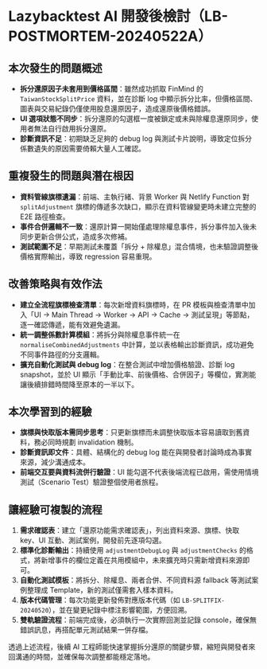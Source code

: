 # Lazybacktest AI 開發後檢討（LB-POSTMORTEM-20240522A）

## 本次發生的問題概述
- **拆分還原因子未套用到價格區間**：雖然成功抓取 FinMind 的 `TaiwanStockSplitPrice` 資料，並在診斷 log 中顯示拆分比率，但價格區間、圖表與交易紀錄仍僅使用股息還原因子，造成還原後價格錯誤。
- **UI 選項狀態不同步**：拆分還原的勾選框一度被鎖定或未與除權息還原同步，使用者無法自行啟用拆分還原。
- **診斷資訊不足**：初期缺乏足夠的 debug log 與測試卡片說明，導致定位拆分係數遺失的原因需要倚賴大量人工確認。

## 重複發生的問題與潛在根因
- **資料管線旗標遺漏**：前端、主執行緒、背景 Worker 與 Netlify Function 對 `splitAdjustment` 旗標的傳遞多次缺口，顯示在資料管線變更時未建立完整的 E2E 路徑檢查。
- **事件合併邏輯不一致**：還原計算一開始僅處理除權息事件，拆分事件加入後未同步更新合併公式，造成多次修補。
- **測試範圍不足**：早期測試未覆蓋「拆分 + 除權息」混合情境，也未驗證調整後價格實際輸出，導致 regression 容易重現。

## 改善策略與有效作法
- **建立全流程旗標檢查清單**：每次新增資料旗標時，在 PR 模板與檢查清單中加入「UI → Main Thread → Worker → API → Cache → 測試呈現」等節點，逐一確認傳遞，能有效避免遺漏。
- **統一調整係數計算模組**：將拆分與除權息事件統一在 `normaliseCombinedAdjustments` 中計算，並以表格輸出診斷資訊，成功避免不同事件路徑的分支邏輯。
- **擴充自動化測試與 debug log**：在整合測試中增加價格驗證、診斷 log snapshot，並於 UI 顯示「手動比率、前後價格、合併因子」等欄位，實測能讓後續排錯時間降至原本的一半以下。

## 本次學習到的經驗
- **旗標與快取版本需同步思考**：只更新旗標而未調整快取版本容易讀取到舊資料，務必同時規劃 invalidation 機制。
- **診斷資訊即文件**：具體、結構化的 debug log 能在與開發者討論時成為事實來源，減少溝通成本。
- **前端交互要與資料流併行驗證**：UI 能勾選不代表後端流程已啟用，需使用情境測試（Scenario Test）驗證整個使用者旅程。

## 讓經驗可複製的流程
1. **需求確認表**：建立「還原功能需求確認表」，列出資料來源、旗標、快取 key、UI 互動、測試案例，開發前先逐項勾選。
2. **標準化診斷輸出**：持續使用 `adjustmentDebugLog` 與 `adjustmentChecks` 的格式，將新增事件的欄位定義在共用模組中，未來擴充時只需新增資料來源即可。
3. **自動化測試模板**：將拆分、除權息、兩者合併、不同資料源 fallback 等測試案例整理成 Template，新的測試僅需套入樣本資料。
4. **版本代碼管理**：每次功能更新發佈對應版本代碼（如 `LB-SPLITFIX-20240520`），並在變更紀錄中標注影響範圍，方便回溯。
5. **雙軌驗證流程**：前端完成後，必須執行一次實際回測並記錄 console，確保無錯誤訊息，再搭配單元測試結果一併存檔。

透過上述流程，後續 AI 工程師能快速掌握拆分還原的關鍵步驟，縮短與開發者來回溝通的時間，並確保每次調整都能穩定落地。
